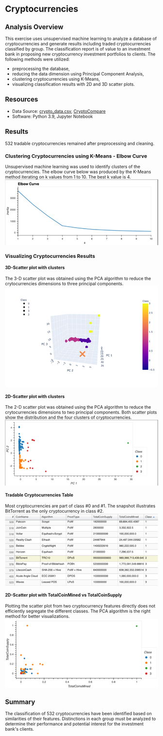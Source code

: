 # Cryptocurrencies

## Analysis Overview
This exercise uses unsupervised machine learning to analyze a database of cryptocurrencies and generate results including traded cryptocurrencies classified by group.
The classification report is of value to an investment bank in proposing new cryptocurrency investment portfolios to clients.
The following methods were utilized:
- preprocessing the database,
- reducing the data dimension using Principal Component Analysis,
- clustering cryptocurrencies using K-Means,
- visualizing classification results with 2D and 3D scatter plots.

## Resources
- Data Source: [crypto_data.csv](https://github.com/cedoula/Cryptocurrencies/blob/main/Resources/crypto_data.csv), [CryptoCompare](https://min-api.cryptocompare.com/data/all/coinlist)
- Software: Python 3.9, Jupyter Notebook

## Results
532 tradable cryptocurrencies remained after preprocessing and cleaning.

### Clustering Cryptocurrencies using K-Means - Elbow Curve
Unsupervised machine learning was used to identify clusters of the cryptocurrencies. The elbow curve below was produced by the K-Means method iterating on k values from 1 to 10. The best k value is 4.
![alt text](https://github.com/geboweniii/Cryptocurrencies/blob/main/Images/MOD18_Elbow.PNG)

### Visualizing Cryptocurrencies Results
#### 3D-Scatter plot with clusters
The 3-D scatter plot was obtained using the PCA algorithm to reduce the crytocurrencies dimensions to three principal components.
![alt text](https://github.com/geboweniii/Cryptocurrencies/blob/main/Images/MOD18_Class.PNG)

#### 2D-Scatter plot with clusters
The 2-D scatter plot was obtained using the PCA algorithm to reduce the crytocurrencies dimensions to two principal components. Both scatter plots show the distribution and the four clusters of cryptocurrencies.
![alt text](https://github.com/geboweniii/Cryptocurrencies/blob/main/Images/MOD18_Clusters2.PNG)

#### Tradable Cryptocurrencies Table
Most cryptocurrencies are part of class #0 and #1. The snapshot illustrates BitTorrent as the only cryptocurrency in class #2.
![alt text](https://github.com/geboweniii/Cryptocurrencies/blob/main/Images/MOD18_Trade.PNG)

#### 2D-Scatter plot with TotalCoinMined vs TotalCoinSupply
Plotting the scatter plot from two cryptocurrency features directly does not efficiently segregate the different classes. The PCA algorithm is the right method for better visualizations.
![alt text](https://github.com/geboweniii/Cryptocurrencies/blob/main/Images/MOD18_Total.PNG)

## Summary
The classification of 532 cryptocurrencies have been identified based on similarities of their features. Distinctions in each group must be analyzed to determine their performance and potential interest for the investment bank's clients.
